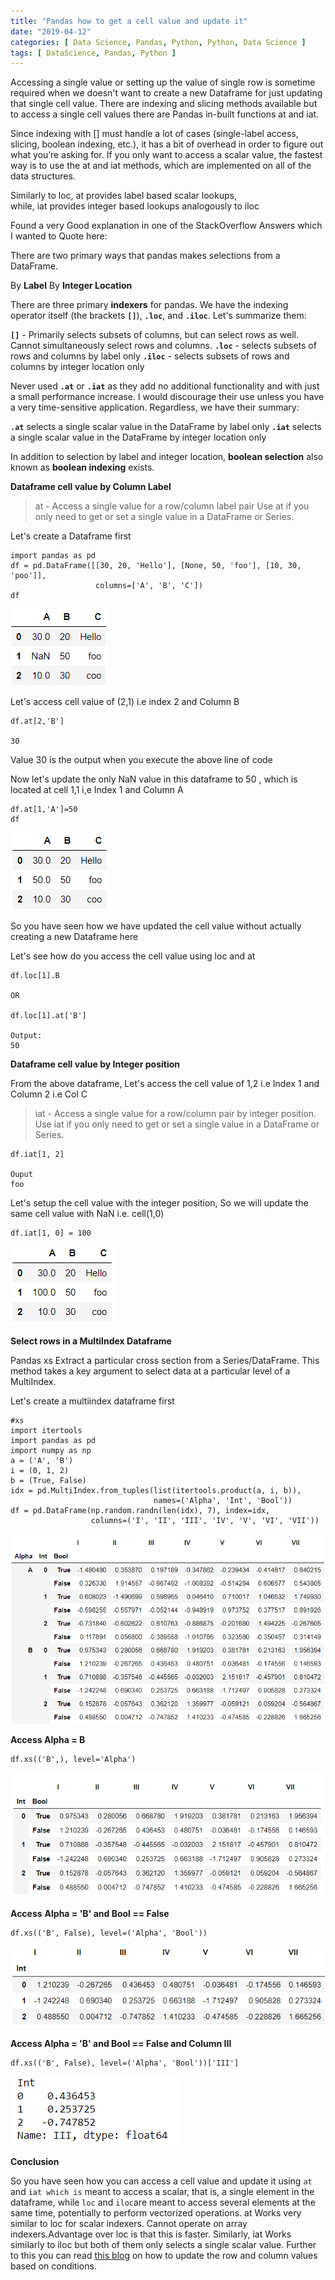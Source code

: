 ```yaml
---
title: "Pandas how to get a cell value and update it"
date: "2019-04-12"
categories: [ Data Science, Pandas, Python, Python, Data Science ]
tags: [ DataScience, Pandas, Python ]
---
```


Accessing a single value or setting up the value of single row is sometime required when we doesn't want to create a new Dataframe for just updating that single cell value. There are indexing and slicing methods available but to access a single cell values there are Pandas in-built functions at and iat.

Since indexing with \[\] must handle a lot of cases (single-label access, slicing, boolean indexing, etc.), it has a bit of overhead in order to figure out what you’re asking for. If you only want to access a scalar value, the fastest way is to use the at and iat methods, which are implemented on all of the data structures.

Similarly to loc, at provides label based scalar lookups, while, iat provides integer based lookups analogously to iloc

Found a very Good explanation in one of the StackOverflow Answers which I wanted to Quote here:

There are two primary ways that pandas makes selections from a DataFrame.


By **Label**
By **Integer Location**

There are three primary **indexers** for pandas. We have the indexing operator itself (the brackets **`[]`**), **`.loc`**, and **`.iloc`**. Let's summarize them:


**`[]`** - Primarily selects subsets of columns, but can select rows as well. Cannot simultaneously select rows and columns.
**`.loc`** - selects subsets of rows and columns by label only
**`.iloc`** - selects subsets of rows and columns by integer location only


Never used **`.at`** or **`.iat`** as they add no additional functionality and with just a small performance increase. I would discourage their use unless you have a very time-sensitive application. Regardless, we have their summary:


**`.at`** selects a single scalar value in the DataFrame by label only
**`.iat`** selects a single scalar value in the DataFrame by integer location only


In addition to selection by label and integer location, **boolean selection** also known as **boolean indexing** exists.

**Dataframe cell value by Column Label**

> at - Access a single value for a row/column label pair
> Use at if you only need to get or set a single value in a DataFrame or Series.

Let's create a Dataframe first

```
import pandas as pd
df = pd.DataFrame([[30, 20, 'Hello'], [None, 50, 'foo'], [10, 30, 'poo']],
                   columns=['A', 'B', 'C'])
df
```

![](/images/2019/04/image-10.png)

Let's access cell value of (2,1) i.e index 2 and Column B

```
df.at[2,'B']

30
```

Value 30 is the output when you execute the above line of code

Now let's update the only NaN value in this dataframe to 50 , which is located at cell 1,1 i,e Index 1 and Column A

```
df.at[1,'A']=50
df
```

![](/images/2019/04/image-9.png)

So you have seen how we have updated the cell value without actually creating a new Dataframe here

Let's see how do you access the cell value using loc and at

```
df.loc[1].B

OR

df.loc[1].at['B']

Output:
50
```

**Dataframe cell value by Integer position**

From the above dataframe, Let's access the cell value of 1,2 i.e Index 1 and Column 2 i.e Col C

> iat - Access a single value for a row/column pair by integer position. Use iat if you only need to get or set a single value in a DataFrame or Series.

```
df.iat[1, 2]

Ouput
foo
```

Let's setup the cell value with the integer position, So we will update the same cell value with NaN i.e. cell(1,0)

```
df.iat[1, 0] = 100
```

![](/images/2019/04/image-12.png)

**Select rows in a MultiIndex Dataframe**

Pandas xs Extract a particular cross section from a Series/DataFrame. This method takes a key argument to select data at a particular level of a MultiIndex.

Let's create a multiindex dataframe first

```
#xs
import itertools
import pandas as pd
import numpy as np
a = ('A', 'B')
i = (0, 1, 2)
b = (True, False)
idx = pd.MultiIndex.from_tuples(list(itertools.product(a, i, b)),
                                names=('Alpha', 'Int', 'Bool'))
df = pd.DataFrame(np.random.randn(len(idx), 7), index=idx,
                  columns=('I', 'II', 'III', 'IV', 'V', 'VI', 'VII'))
```

![](/images/2019/04/image-13.png)

**Access Alpha = B**

```
df.xs(('B',), level='Alpha')
```

![](/images/2019/04/image-14.png)

**Access** **Alpha = 'B' and Bool == False**

```
df.xs(('B', False), level=('Alpha', 'Bool'))
```

![](/images/2019/04/image-15.png)

**Access Alpha = 'B' and Bool == False and Column III**

```
df.xs(('B', False), level=('Alpha', 'Bool'))['III']
```

![](/images/2019/04/image-16.png)

**Conclusion**

So you have seen how you can access a cell value and update it using `at` and `iat which is` meant to access a scalar, that is, a single element in the dataframe, while `loc` and `iloc`are meant to access several elements at the same time, potentially to perform vectorized operations. at Works very similar to loc for scalar indexers. Cannot operate on array indexers.Advantage over loc is that this is faster. Similarly, iat Works similarly to iloc but both of them only selects a single scalar value. Further to this you can read [this blog](https://kanoki.org/2019/07/17/pandas-how-to-replace-values-based-on-conditions/) on how to update the row and column values based on conditions.
